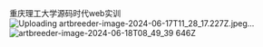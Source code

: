 重庆理工大学源码时代web实训
![Uploading artbreeder-image-2024-06-17T11_28_17.227Z.jpeg…]()
![artbreeder-image-2024-06-18T08_49_39 646Z](https://github.com/ttKyMingH/SourceCodeEraTraining/assets/108093131/feb0059d-4866-4dcb-a4b5-0c4e69558085)

